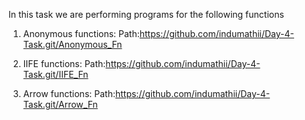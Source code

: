 In this task we are performing programs for the following functions

1. Anonymous functions:
Path:https://github.com/indumathii/Day-4-Task.git/Anonymous_Fn

2. IIFE functions:
Path:https://github.com/indumathii/Day-4-Task.git/IIFE_Fn

3. Arrow functions:
Path:https://github.com/indumathii/Day-4-Task.git/Arrow_Fn

